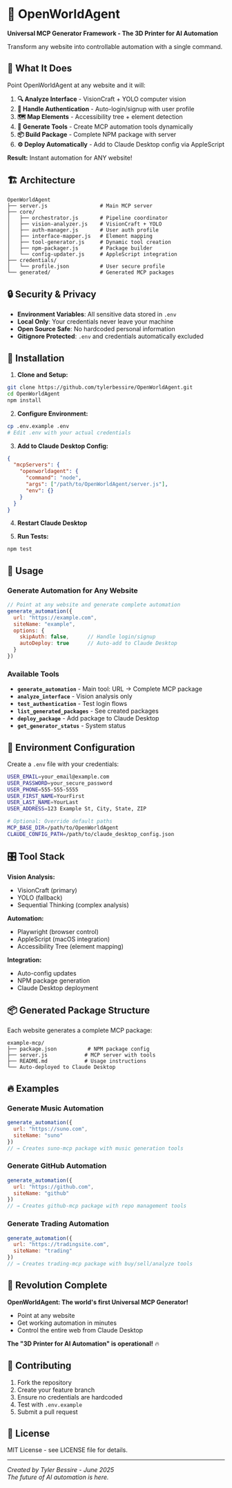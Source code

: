 # 🚀 OpenWorldAgent
**Universal MCP Generator Framework - The 3D Printer for AI Automation**

Transform any website into controllable automation with a single command.

## 🎯 What It Does

Point OpenWorldAgent at any website and it will:

1. **🔍 Analyze Interface** - VisionCraft + YOLO computer vision
2. **🔐 Handle Authentication** - Auto-login/signup with user profile  
3. **🗺️ Map Elements** - Accessibility tree + element detection
4. **🔧 Generate Tools** - Create MCP automation tools dynamically
5. **📦 Build Package** - Complete NPM package with server
6. **⚙️ Deploy Automatically** - Add to Claude Desktop config via AppleScript

**Result:** Instant automation for ANY website!

## 🏗️ Architecture

```
OpenWorldAgent
├── server.js                 # Main MCP server
├── core/
│   ├── orchestrator.js       # Pipeline coordinator
│   ├── vision-analyzer.js    # VisionCraft + YOLO 
│   ├── auth-manager.js       # User auth profile
│   ├── interface-mapper.js   # Element mapping
│   ├── tool-generator.js     # Dynamic tool creation
│   ├── npm-packager.js       # Package builder
│   └── config-updater.js     # AppleScript integration
├── credentials/
│   └── profile.json          # User secure profile
└── generated/                # Generated MCP packages
```

## 🔒 Security & Privacy

- **Environment Variables**: All sensitive data stored in `.env`
- **Local Only**: Your credentials never leave your machine
- **Open Source Safe**: No hardcoded personal information
- **Gitignore Protected**: `.env` and credentials automatically excluded

## 🚀 Installation

1. **Clone and Setup:**
```bash
git clone https://github.com/tylerbessire/OpenWorldAgent.git
cd OpenWorldAgent
npm install
```

2. **Configure Environment:**
```bash
cp .env.example .env
# Edit .env with your actual credentials
```

3. **Add to Claude Desktop Config:**
```json
{
  "mcpServers": {
    "openworldagent": {
      "command": "node",
      "args": ["/path/to/OpenWorldAgent/server.js"],
      "env": {}
    }
  }
}
```

4. **Restart Claude Desktop**

5. **Run Tests:**
```bash
npm test
```

## 🎯 Usage

### Generate Automation for Any Website

```javascript
// Point at any website and generate complete automation
generate_automation({
  url: "https://example.com",
  siteName: "example",
  options: {
    skipAuth: false,      // Handle login/signup
    autoDeploy: true      // Auto-add to Claude Desktop
  }
})
```

### Available Tools

- **`generate_automation`** - Main tool: URL → Complete MCP package
- **`analyze_interface`** - Vision analysis only
- **`test_authentication`** - Test login flows
- **`list_generated_packages`** - See created packages
- **`deploy_package`** - Add package to Claude Desktop
- **`get_generator_status`** - System status

## 🔧 Environment Configuration

Create a `.env` file with your credentials:

```bash
USER_EMAIL=your_email@example.com
USER_PASSWORD=your_secure_password
USER_PHONE=555-555-5555
USER_FIRST_NAME=YourFirst
USER_LAST_NAME=YourLast
USER_ADDRESS=123 Example St, City, State, ZIP

# Optional: Override default paths
MCP_BASE_DIR=/path/to/OpenWorldAgent
CLAUDE_CONFIG_PATH=/path/to/claude_desktop_config.json
```

## 🎛️ Tool Stack

**Vision Analysis:**
- VisionCraft (primary)
- YOLO (fallback)
- Sequential Thinking (complex analysis)

**Automation:**
- Playwright (browser control)
- AppleScript (macOS integration)
- Accessibility Tree (element mapping)

**Integration:**
- Auto-config updates
- NPM package generation
- Claude Desktop deployment

## 📦 Generated Package Structure

Each website generates a complete MCP package:

```
example-mcp/
├── package.json          # NPM package config
├── server.js            # MCP server with tools
├── README.md            # Usage instructions
└── Auto-deployed to Claude Desktop
```

## 🔥 Examples

### Generate Music Automation
```javascript
generate_automation({
  url: "https://suno.com",
  siteName: "suno"
})
// → Creates suno-mcp package with music generation tools
```

### Generate GitHub Automation  
```javascript
generate_automation({
  url: "https://github.com",
  siteName: "github"
})
// → Creates github-mcp package with repo management tools
```

### Generate Trading Automation
```javascript
generate_automation({
  url: "https://tradingsite.com",
  siteName: "trading"
})
// → Creates trading-mcp package with buy/sell/analyze tools
```

## 🚀 Revolution Complete

**OpenWorldAgent: The world's first Universal MCP Generator!**

- Point at any website
- Get working automation in minutes
- Control the entire web from Claude Desktop

**The "3D Printer for AI Automation" is operational!** 🔥

## 🤝 Contributing

1. Fork the repository
2. Create your feature branch
3. Ensure no credentials are hardcoded
4. Test with `.env.example` 
5. Submit a pull request

## 📄 License

MIT License - see LICENSE file for details.

---

*Created by Tyler Bessire - June 2025*  
*The future of AI automation is here.*
